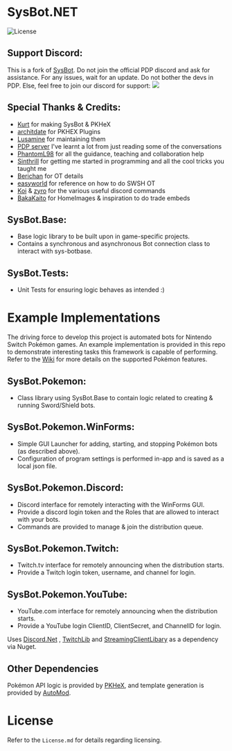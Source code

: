 # SysBot.NET
![License](https://img.shields.io/badge/License-AGPLv3-blue.svg)

## Support Discord:

This is a fork of [SysBot](https://github.com/kwsch/SysBot.NET). Do not join the official PDP discord and ask for assistance.
For any issues, wait for an update. Do not bother the devs in PDP.
Else, feel free to join our discord for support:
[<img src="https://canary.discordapp.com/api/guilds/1078487890318860378/widget.png?style=banner2">](http://discord.gg/sphealtopia)

## Special Thanks & Credits:

- [Kurt](https://github.com/kwsch/SysBot.NET) for making SysBot & PKHeX
- [architdate](https://github.com/architdate/PKHeX-Plugins) for PKHEX Plugins
- [Lusamine](https://github.com/Lusamine/SysBot.NET) for maintaining them
- [PDP server](https://discord.gg/tDMvSRv) I've learnt a lot from just reading some of the conversations
- [PhantomL98](https://github.com/PhantomL98/SysBot.NET) for all the guidance, teaching and collaboration help
- [Sinthrill](https://github.com/Sinthrill/SysSwapBot.NET) for getting me started in programming and all the cool tricks you taught me
- [Berichan](https://github.com/Sinthrill/SysSwapBot.NET) for OT details
- [easyworld](https://github.com/easyworld/SysBot.NET) for reference on how to do SWSH OT
- [Koi](https://github.com/Koi-3088/ForkBot.NET) & [zyro](https://github.com/zyro670/NotForkBot.NET) for the various useful discord commands
- [BakaKaito](https://github.com/BakaKaito/MergeBot.NET) for HomeImages & inspiration to do trade embeds

## SysBot.Base:
- Base logic library to be built upon in game-specific projects.
- Contains a synchronous and asynchronous Bot connection class to interact with sys-botbase.

## SysBot.Tests:
- Unit Tests for ensuring logic behaves as intended :)

# Example Implementations

The driving force to develop this project is automated bots for Nintendo Switch Pokémon games. An example implementation is provided in this repo to demonstrate interesting tasks this framework is capable of performing. Refer to the [Wiki](https://github.com/kwsch/SysBot.NET/wiki) for more details on the supported Pokémon features.

## SysBot.Pokemon:
- Class library using SysBot.Base to contain logic related to creating & running Sword/Shield bots.

## SysBot.Pokemon.WinForms:
- Simple GUI Launcher for adding, starting, and stopping Pokémon bots (as described above).
- Configuration of program settings is performed in-app and is saved as a local json file.

## SysBot.Pokemon.Discord:
- Discord interface for remotely interacting with the WinForms GUI.
- Provide a discord login token and the Roles that are allowed to interact with your bots.
- Commands are provided to manage & join the distribution queue.

## SysBot.Pokemon.Twitch:
- Twitch.tv interface for remotely announcing when the distribution starts.
- Provide a Twitch login token, username, and channel for login.

## SysBot.Pokemon.YouTube:
- YouTube.com interface for remotely announcing when the distribution starts.
- Provide a YouTube login ClientID, ClientSecret, and ChannelID for login.

Uses [Discord.Net](https://github.com/discord-net/Discord.Net) , [TwitchLib](https://github.com/TwitchLib/TwitchLib) and [StreamingClientLibary](https://github.com/SaviorXTanren/StreamingClientLibrary) as a dependency via Nuget.

## Other Dependencies
Pokémon API logic is provided by [PKHeX](https://github.com/kwsch/PKHeX/), and template generation is provided by [AutoMod](https://github.com/architdate/PKHeX-Plugins/).

# License
Refer to the `License.md` for details regarding licensing.
